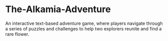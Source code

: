 # The-Alkamia-Adventure
An interactive text-based adventure game, where players navigate through a series of puzzles and challenges to help two explorers reunite and find a rare flower.
